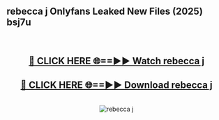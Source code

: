 <h2>rebecca j Onlyfans Leaked New Files (2025) bsj7u</h2>
<br>
<div align="center">
<h2><a href="https://mediafiles.top/rebecca_j&ref=git" rel="nofollow">🔴 CLICK HERE 🌐==►► Watch rebecca j</a></h2>
<h2><a href="https://mediafiles.top/rebecca_j&ref=git" rel="nofollow">🔴 CLICK HERE 🌐==►► Download rebecca j</a></h2>
<br>
<a href="https://mediafiles.top/rebecca_j&ref=git" rel="nofollow" data-target="animated-image.originalLink"><img src="https://i.ibb.co.com/xMMVF88/686577567.gif" alt="rebecca j" style="max-width: 100%; display: inline-block;" data-target="animated-image.originalImage"></a>
</div>
<br>
<br>